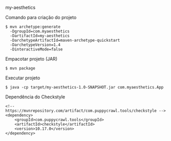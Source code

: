 my-aesthetics


Comando para criação do projeto
```
$ mvn archetype:generate 
  -DgroupId=com.myaesthetics
  -DartifactId=my-aesthetics 
  -DarchetypeArtifactId=maven-archetype-quickstart 
  -DarchetypeVersion=1.4 
  -DinteractiveMode=false
```

Empacotar projeto (JAR)
```
$ mvn package
```

Executar projeto

```
$ java -cp target/my-aesthetics-1.0-SNAPSHOT.jar com.myaesthetics.App
```

Dependência do Checkstyle
```
<!-- https://mvnrepository.com/artifact/com.puppycrawl.tools/checkstyle -->
<dependency>
    <groupId>com.puppycrawl.tools</groupId>
    <artifactId>checkstyle</artifactId>
    <version>10.17.0</version>
</dependency>
```




